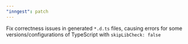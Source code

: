 ```yaml
---
"inngest": patch
---
```


Fix correctness issues in generated `*.d.ts` files, causing errors for some versions/configurations of TypeScript with `skipLibCheck: false`
